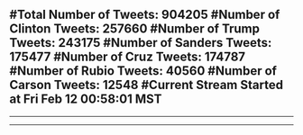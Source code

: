 #Total Number of Tweets: 904205 
#Number of Clinton Tweets: 257660
#Number of Trump Tweets: 243175
#Number of Sanders Tweets: 175477
#Number of Cruz Tweets: 174787
#Number of Rubio Tweets: 40560
#Number of Carson Tweets: 12548
#Current Stream Started at Fri Feb 12 00:58:01 MST
---
---
---
